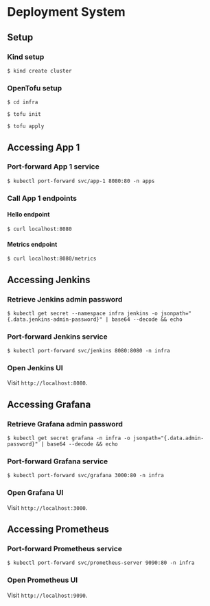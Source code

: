 # Deployment System

## Setup

### Kind setup

`$ kind create cluster`

### OpenTofu setup

`$ cd infra`

`$ tofu init`

`$ tofu apply`

## Accessing App 1

### Port-forward App 1 service

`$ kubectl port-forward svc/app-1 8080:80 -n apps`

### Call App 1 endpoints

#### Hello endpoint

`$ curl localhost:8080`

#### Metrics endpoint

`$ curl localhost:8080/metrics`

## Accessing Jenkins

### Retrieve Jenkins admin password

`$ kubectl get secret --namespace infra jenkins -o jsonpath="{.data.jenkins-admin-password}" | base64 --decode && echo`

### Port-forward Jenkins service

`$ kubectl port-forward svc/jenkins 8080:8080 -n infra`

### Open Jenkins UI

Visit `http://localhost:8080`.

## Accessing Grafana

### Retrieve Grafana admin password

`$ kubectl get secret grafana -n infra -o jsonpath="{.data.admin-password}" | base64 --decode && echo`

### Port-forward Grafana service

`$ kubectl port-forward svc/grafana 3000:80 -n infra`

### Open Grafana UI

Visit `http://localhost:3000`.

## Accessing Prometheus

### Port-forward Prometheus service

`$ kubectl port-forward svc/prometheus-server 9090:80 -n infra`

### Open Prometheus UI

Visit `http://localhost:9090`.
